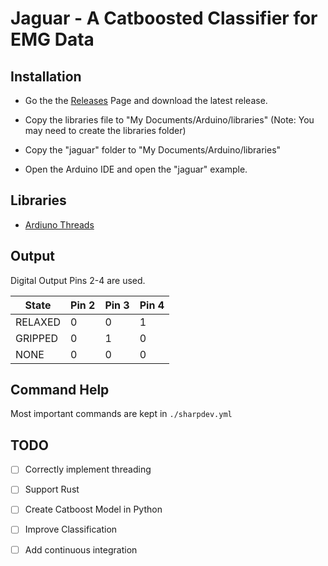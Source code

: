 # Jaguar - A Catboosted Classifier for EMG Data

## Installation

- Go the the [Releases](https://github.com/Sharpz7/jaguar/releases) Page and download the latest release.

- Copy the libraries file to "My Documents/Arduino/libraries" (Note: You may need to create the libraries folder)

- Copy the "jaguar" folder to "My Documents/Arduino/libraries"

- Open the Arduino IDE and open the "jaguar" example.

## Libraries
- [Ardiuno Threads](https://github.com/ivanseidel/ArduinoThread)

## Output

Digital Output Pins 2-4 are used.

|  State  | Pin 2 | Pin 3 | Pin 4 |
|---------|-------|-------|-------|
| RELAXED | 0     | 0     | 1     |
| GRIPPED | 0     | 1     | 0     |
| NONE    | 0     | 0     | 0     |


## Command Help

Most important commands are kept in `./sharpdev.yml`

## TODO

- [ ] Correctly implement threading
- [ ] Support Rust
- [ ] Create Catboost Model in Python
- [ ] Improve Classification
- [ ] Add continuous integration


